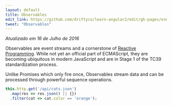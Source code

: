 ```yaml
---
layout: default
title: Observables
edit_link: https://github.com/driftyco/learn-angular2/edit/gh-pages/es6/observables/index.md
tweet: "Observables"
---
```


_Atualizado em 16 de Julho de 2016_

Observables are event streams and a cornerstone of [Reactive Programming](https://en.wikipedia.org/wiki/Reactive_programming). While not yet an official part of ECMAScript, they are becoming ubiquitous in modern JavaScript and are in Stage 1 of the TC39 standardization process.

Unlike Promises which only fire once, Observables stream data and can be processed through powerful sequence operations.

```javascript
this.http.get('/api/cats.json')
  .map(res => res.json() || {})
  .filter(cat => cat.color == 'orange');
```
